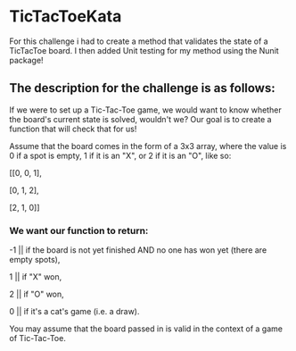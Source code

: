 # TicTacToeKata
 For this challenge i had to create a method that validates the state of a TicTacToe board. I then added Unit testing for my method using the Nunit package!
 
## The description for the challenge is as follows:

If we were to set up a Tic-Tac-Toe game, we would want to know whether the board's current state is solved, wouldn't we? Our goal is to create a function that will check that for us!

Assume that the board comes in the form of a 3x3 array, where the value is 0 if a spot is empty, 1 if it is an "X", or 2 if it is an "O", like so:

[[0, 0, 1],

 [0, 1, 2],
 
 [2, 1, 0]]
 
### We want our function to return:

-1 || if the board is not yet finished AND no one has won yet (there are empty spots),

1 || if "X" won,

2 || if "O" won,

0 || if it's a cat's game (i.e. a draw).

You may assume that the board passed in is valid in the context of a game of Tic-Tac-Toe.
